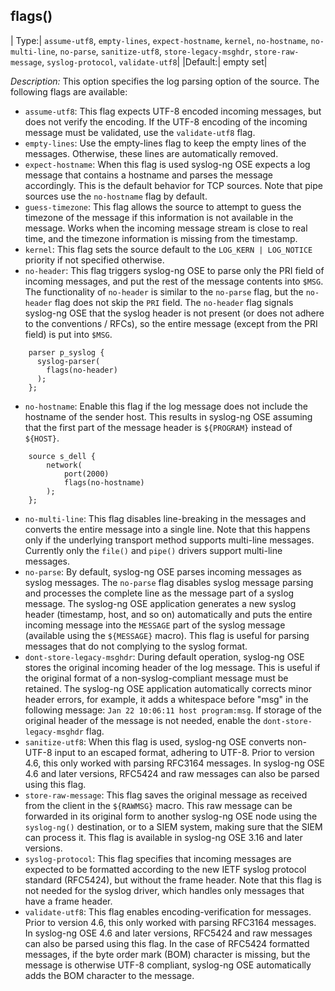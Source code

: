 ## flags()

|   Type:|       `assume-utf8`, `empty-lines`, `expect-hostname`, `kernel`, `no-hostname`, `no-multi-line`, `no-parse`, `sanitize-utf8`, `store-legacy-msghdr`, `store-raw-message`, `syslog-protocol`, `validate-utf8`|
|Default:|              empty set|

*Description:* This option specifies the log parsing option of the source. The following flags are available:
* `assume-utf8`: This flag expects UTF-8 encoded incoming messages, but does not verify the encoding. If the UTF-8 encoding of the incoming message must be validated, use the `validate-utf8` flag.
* `empty-lines`: Use the empty-lines flag to keep the empty lines of the messages. Otherwise, these lines are automatically removed.
* `expect-hostname`: When this flag is used syslog-ng OSE expects a log message that contains a hostname and parses the message accordingly. This is the default behavior for TCP sources. Note that pipe sources use the `no-hostname` flag by default.
* `guess-timezone`: This flag allows the source to attempt to guess the timezone of the message if this information is not available in the message. Works when the incoming message stream is close to real time, and the timezone information is missing from the timestamp.
* `kernel`: This flag sets the source default to the `LOG_KERN | LOG_NOTICE` priority if not specified otherwise.
* `no-header`: This flag triggers syslog-ng OSE to parse only the PRI field of incoming messages, and put the rest of the message contents into `$MSG`.
The functionality of `no-header` is similar to the `no-parse` flag, but the `no-header` flag does not skip the `PRI` field. The `no-header` flag signals syslog-ng OSE that the syslog header is not present (or does not adhere to the conventions / RFCs), so the entire message (except from the PRI field) is put into `$MSG`.
```config
    parser p_syslog {
      syslog-parser(
        flags(no-header)
      );
    };
```

* `no-hostname`: Enable this flag if the log message does not include the hostname of the sender host. This results in syslog-ng OSE assuming that the first part of the message header is `${PROGRAM}` instead of `${HOST}`.
```config
    source s_dell {
        network(
            port(2000)
            flags(no-hostname)
        );
    };
```

* `no-multi-line`: This flag disables line-breaking in the messages and converts the entire message into a single line. Note that this happens only if the underlying transport method supports multi-line messages. Currently only the `file()` and `pipe()` drivers support multi-line messages.
* `no-parse`: By default, syslog-ng OSE parses incoming messages as syslog messages. The `no-parse` flag disables syslog message parsing and processes the complete line as the message part of a syslog message. The syslog-ng OSE application generates a new syslog header (timestamp, host, and so on) automatically and puts the entire incoming message into the `MESSAGE` part of the syslog message (available using the `${MESSAGE}` macro). This flag is useful for parsing messages that do not complying to the syslog format.
* `dont-store-legacy-msghdr`: During default operation, syslog-ng OSE stores the original incoming header of the log message. This is useful if the original format of a non-syslog-compliant message must be retained. The syslog-ng OSE application automatically corrects minor header errors, for example, it adds a whitespace before "msg" in the following message: `Jan 22 10:06:11 host program:msg`. If storage of the original header of the message is not needed, enable the `dont-store-legacy-msghdr` flag.
* `sanitize-utf8`: When this flag is used, syslog-ng OSE converts non-UTF-8 input to an escaped format, adhering to UTF-8.
Prior to version 4.6, this only worked with parsing RFC3164 messages. In syslog-ng OSE 4.6 and later versions, RFC5424 and raw messages can also be parsed using this flag.
* `store-raw-message`: This flag saves the original message as received from the client in the `${RAWMSG}` macro. This raw message can be forwarded in its original form to another syslog-ng OSE node using the `syslog-ng()` destination, or to a SIEM system, making sure that the SIEM can process it. This flag is available in syslog-ng OSE 3.16 and later versions.
* `syslog-protocol`: This flag specifies that incoming messages are expected to be formatted according to the new IETF syslog protocol standard (RFC5424), but without the frame header. Note that this flag is not needed for the syslog driver, which handles only messages that have a frame header.
* `validate-utf8`: This flag enables encoding-verification for messages.
Prior to version 4.6, this only worked with parsing RFC3164 messages. In syslog-ng OSE 4.6 and later versions, RFC5424 and raw messages can also be parsed using this flag.
In the case of RFC5424 formatted messages, if the byte order mark (BOM) character is missing, but the message is otherwise UTF-8 compliant, syslog-ng OSE automatically adds the BOM character to the message.